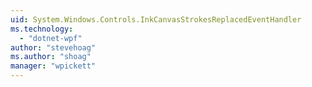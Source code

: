 ```yaml
---
uid: System.Windows.Controls.InkCanvasStrokesReplacedEventHandler
ms.technology: 
  - "dotnet-wpf"
author: "stevehoag"
ms.author: "shoag"
manager: "wpickett"
---
```

